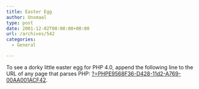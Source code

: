 ```yaml
---
title: Easter Egg
author: Unxmaal
type: post
date: 2001-12-02T00:00:00+00:00
url: /archives/542
categories:
  - General

---
```

To see a dorky little easter egg for PHP 4.0, append the following line to the URL of any page that parses PHP: [?=PHPE9568F36-D428-11d2-A769-00AA001ACF42][1].

 [1]: http://unxmaal.com/?=PHPE9568F36-D428-11d2-A769-00AA001ACF42